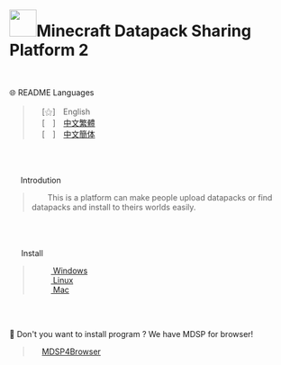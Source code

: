 # <img src="https://media.discordapp.net/attachments/763787703958372402/992710401643003934/unknown.png" width=48>**Minecraft Datapack Sharing Platform 2**<br>
&nbsp;

🌐 README Languages
>&emsp;&nbsp;[⚝]　English<br>
&emsp;&nbsp;[　]　[中文繁體](https://github.com/mcg25035/Minecraft-Datapack-Sharing-Platform-2/blob/main/README/README_TC.md)<br>
&emsp;&nbsp;[　]　[中文簡体](https://github.com/mcg25035/Minecraft-Datapack-Sharing-Platform-2/blob/main/README/README_SC.md)

<br><br>

<img src="https://media.discordapp.net/attachments/763787703958372402/992695856492982352/unknown.png" width=16> Introdution

>&emsp;&emsp;This is a platform can make people upload datapacks or find datapacks and install to theirs worlds easily.

<br><br>

<img src="https://cdn.discordapp.com/attachments/763787703958372402/992716242706255932/unknown.png" width=17> Install

>&emsp;&nbsp; [ <img src="https://cdn.iconscout.com/icon/free/png-256/windows-221-1175066.png" width=12> Windows]()<br>
>&emsp;&nbsp; [ <img src="https://media.discordapp.net/attachments/763787703958372402/992718211399299132/unknown.png" width=12 > Linux]()<br>
>&emsp;&nbsp; [ <img src="https://media.discordapp.net/attachments/763787703958372402/992718435693891595/unknown.png" width=12> Mac]()

<br><br>

🔗 Don't you want to install program ? We have MDSP for browser!
>&emsp;&nbsp;[MDSP4Browser]()



